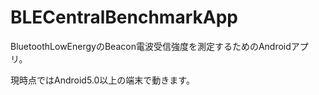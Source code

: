 # BLECentralBenchmarkApp
BluetoothLowEnergyのBeacon電波受信強度を測定するためのAndroidアプリ。

現時点ではAndroid5.0以上の端末で動きます。
